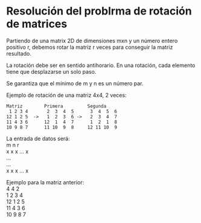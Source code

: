 # Resolución del problrma de rotación de matrices

Partiendo de una matrix 2D de dimensiones mxn y un número entero positivo r, debemos rotar la matriz r veces para conseguir la matriz resultado.

La rotación debe ser en sentido antihorario. En una rotación, cada elemento tiene que desplazarse un solo paso.

Se garantiza que el mínimo de m y n es un número par.

Ejemplo de rotación de una matriz 4x4, 2 veces:

    Matriz        Primera         Segunda
     1 2 3 4       2  3  4  5      3  4  5  6
    12 1 2 5  ->   1  2  3  6 ->   2  3  4  7
    11 4 3 6      12  1  4  7      1  2  1  8
    10 9 8 7      11 10  9  8     12 11 10  9

La entrada de datos será:  
m n r  
x x x ... x  
...  
...  
x x x ... x  

Ejemplo para la matriz anterior:  
4 4 2  
1 2 3 4  
12 1 2 5  
11 4 3 6  
10 9 8 7  

